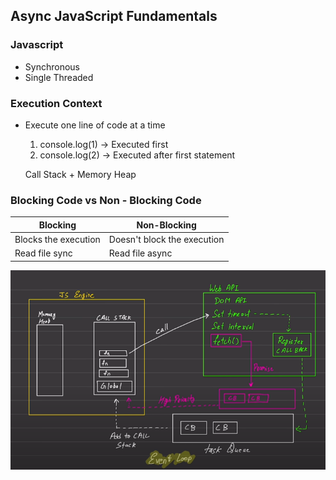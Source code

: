 ## Async JavaScript Fundamentals

### Javascript
* Synchronous
* Single Threaded



### Execution Context
* Execute one line of code at a time
    1. console.log(1) -> Executed first
    2. console.log(2) -> Executed after first statement 

    Call Stack + Memory Heap

### Blocking Code vs Non - Blocking Code
| Blocking | Non-Blocking |
| ---- | ---- |
| Blocks the execution | Doesn't block the execution | 
| Read file sync | Read file async |

![How does JavaScript work in backend? =>  Js Engine + API + Task Queue](image.png)

